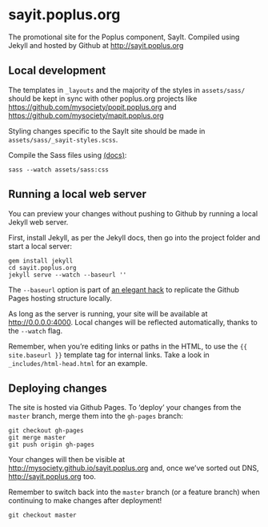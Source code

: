 # sayit.poplus.org

The promotional site for the Poplus component, SayIt. Compiled using Jekyll and hosted by Github at http://sayit.poplus.org

## Local development

The templates in `_layouts` and the majority of the styles in `assets/sass/` should be kept in sync with other poplus.org projects like https://github.com/mysociety/popit.poplus.org and https://github.com/mysociety/mapit.poplus.org

Styling changes specific to the SayIt site should be made in `assets/sass/_sayit-styles.scss`.

Compile the Sass files using [(docs)](http://sass-lang.com/documentation/file.SASS_REFERENCE.html#using_sass):

```shell
sass --watch assets/sass:css
```

## Running a local web server

You can preview your changes without pushing to Github by running a local Jekyll web server.

First, install Jekyll, as per the Jekyll docs, then go into the project folder and start a local server:

```shell
gem install jekyll
cd sayit.poplus.org
jekyll serve --watch --baseurl ''
```

The `--baseurl` option is part of [an elegant hack](http://jekyllrb.com/docs/github-pages/#project_page_url_structure) to replicate the Github Pages hosting structure locally.

As long as the server is running, your site will be available at http://0.0.0.0:4000. Local changes will be reflected automatically, thanks to the `--watch` flag.

Remember, when you’re editing links or paths in the HTML, to use the `{{ site.baseurl }}` template tag for internal links. Take a look in `_includes/html-head.html` for an example.

## Deploying changes

The site is hosted via Github Pages. To ‘deploy’ your changes from the `master` branch, merge them into the `gh-pages` branch:

```shell
git checkout gh-pages
git merge master
git push origin gh-pages
```

Your changes will then be visible at http://mysociety.github.io/sayit.poplus.org and, once we’ve sorted out DNS, http://sayit.poplus.org too.

Remember to switch back into the `master` branch (or a feature branch) when continuing to make changes after deployment!

```shell
git checkout master
```
